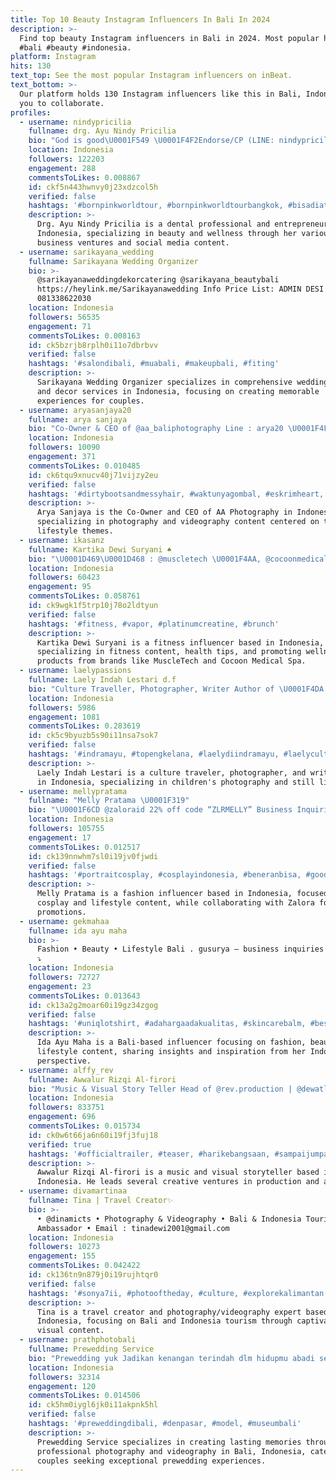 ```yaml
---
title: Top 10 Beauty Instagram Influencers In Bali In 2024
description: >-
  Find top beauty Instagram influencers in Bali in 2024. Most popular hashtags:
  #bali #beauty #indonesia.
platform: Instagram
hits: 130
text_top: See the most popular Instagram influencers on inBeat.
text_bottom: >-
  Our platform holds 130 Instagram influencers like this in Bali, Indonesia for
  you to collaborate.
profiles:
  - username: nindypricilia
    fullname: drg. Ayu Nindy Pricilia
    bio: "God is good\U0001F549 \U0001F4F2Endorse/CP (LINE: nindypricilia) Owner Of @belle_beautybali @grandpacanggu @milikitoday @drgnindypricilia Part of @geminidentalcare"
    location: Indonesia
    followers: 122203
    engagement: 288
    commentsToLikes: 0.008867
    id: ckf5n443hwnvy0j23xdzcol5h
    verified: false
    hashtags: '#bornpinkworldtour, #bornpinkworldtourbangkok, #bisadiatur, #repost'
    description: >-
      Drg. Ayu Nindy Pricilia is a dental professional and entrepreneur in
      Indonesia, specializing in beauty and wellness through her various
      business ventures and social media content.
  - username: sarikayana_wedding
    fullname: Sarikayana Wedding Organizer
    bio: >-
      @sarikayanaweddingdekorcatering @sarikayana_beautybali
      https://heylink.me/Sarikayanawedding Info Price List: ADMIN DESI :
      081338622030
    location: Indonesia
    followers: 56535
    engagement: 71
    commentsToLikes: 0.008163
    id: ck5bzrjb8rplh0i11o7dbrbvv
    verified: false
    hashtags: '#salondibali, #muabali, #makeupbali, #fiting'
    description: >-
      Sarikayana Wedding Organizer specializes in comprehensive wedding planning
      and decor services in Indonesia, focusing on creating memorable
      experiences for couples.
  - username: aryasanjaya20
    fullname: arya sanjaya
    bio: "Co-Owner & CEO of @aa_baliphotography Line : arya20 \U0001F4F7 \U0001F3A5\U0001F4F1\U0001F453 #aaphotography #photographerbali Owner AA Photography @lidahpedasbali_"
    location: Indonesia
    followers: 10090
    engagement: 371
    commentsToLikes: 0.010485
    id: ck6tqu9xnucv40j71vijzy2eu
    verified: false
    hashtags: '#dirtybootsandmessyhair, #waktunyagombal, #eskrimheart, #beauty'
    description: >-
      Arya Sanjaya is the Co-Owner and CEO of AA Photography in Indonesia,
      specializing in photography and videography content centered on travel and
      lifestyle themes.
  - username: ikasanz
    fullname: Kartika Dewi Suryani ♠️
    bio: "\U0001D469\U0001D468 : @muscletech \U0001F4AA, @cocoonmedicalspabali ✨️( \U0001D47C\U0001D494\U0001D486 \U0001D484\U0001D490\U0001D485\U0001D486 \"\U0001D470\U0001D472\U0001D468\U0001D47A\U0001D468\U0001D475\U0001D481\" \U0001D488\U0001D486\U0001D495 \U0001D485\U0001D48A\U0001D494\U0001D484 \U0001D482\U0001D48D\U0001D48D \U0001D495\U0001D493\U0001D486\U0001D482\U0001D495\U0001D48E\U0001D486\U0001D48F\U0001D495 ) \U0001F3CB : @degymplatinum.kerobokan \U0001D53D\U0001D55A\U0001D565\U0001D55F\U0001D556\U0001D564\U0001D564 \U0001D55A\U0001D55F\U0001D557\U0001D55D\U0001D566\U0001D556\U0001D55F\U0001D554\U0001D556\U0001D563 \U0001F4CD\U0001D401άĹเ\U0001F334"
    location: Indonesia
    followers: 60423
    engagement: 95
    commentsToLikes: 0.058761
    id: ck9wgk1f5trp10j78o2ldtyun
    verified: false
    hashtags: '#fitness, #vapor, #platinumcreatine, #brunch'
    description: >-
      Kartika Dewi Suryani is a fitness influencer based in Indonesia,
      specializing in fitness content, health tips, and promoting wellness
      products from brands like MuscleTech and Cocoon Medical Spa.
  - username: laelypassions
    fullname: Laely Indah Lestari d.f
    bio: "Culture Traveller, Photographer, Writer Author of \U0001F4DA: “Baby & Kids Photography”, “Still Life Photography”, “Buku Saku Photography”"
    location: Indonesia
    followers: 5986
    engagement: 1081
    commentsToLikes: 0.283619
    id: ck5c9byuzb5s90i11nsa7sok7
    verified: false
    hashtags: '#indramayu, #topengkelana, #laelydiindramayu, #laelyculturetraveller'
    description: >-
      Laely Indah Lestari is a culture traveler, photographer, and writer based
      in Indonesia, specializing in children's photography and still life.
  - username: mellypratama
    fullname: "Melly Pratama \U0001F319"
    bio: "\U0001F6CD @zaloraid 22% off code “ZLRMELLY” Business Inquiries: @wasabi.management"
    location: Indonesia
    followers: 105755
    engagement: 17
    commentsToLikes: 0.012517
    id: ck139nnwhm7sl0i19jv0fjwdi
    verified: false
    hashtags: '#portraitcosplay, #cosplayindonesia, #beneranbisa, #good'
    description: >-
      Melly Pratama is a fashion influencer based in Indonesia, focused on
      cosplay and lifestyle content, while collaborating with Zalora for fashion
      promotions.
  - username: gekmahaa
    fullname: ida ayu maha
    bio: >-
      Fashion • Beauty • Lifestyle Bali . gusurya — business inquiries : click
      ⤵️
    location: Indonesia
    followers: 72727
    engagement: 23
    commentsToLikes: 0.013643
    id: ck13a2g2moar60i19gz34zgog
    verified: false
    hashtags: '#uniqlotshirt, #adahargaadakualitas, #skincarebalm, #bestmattelipproducts'
    description: >-
      Ida Ayu Maha is a Bali-based influencer focusing on fashion, beauty, and
      lifestyle content, sharing insights and inspiration from her Indonesian
      perspective.
  - username: alffy_rev
    fullname: Awwalur Rizqi Al-firori
    bio: "Music & Visual Story Teller Head of @rev.production | @dewatlantis.studios | @rev_apparel.id Business Contact 0821-4361-9691 The Beauty Of Bali \U0001F447\U0001F3FB"
    location: Indonesia
    followers: 833751
    engagement: 696
    commentsToLikes: 0.015734
    id: ck0w6t66ja6n60i19fj3fuj18
    verified: true
    hashtags: '#officialtrailer, #teaser, #harikebangsaan, #sampaijumpadiagustus'
    description: >-
      Awwalur Rizqi Al-firori is a music and visual storyteller based in
      Indonesia. He leads several creative ventures in production and apparel.
  - username: divamartinaa
    fullname: Tina | Travel Creator✨
    bio: >-
      • @dinamicts • Photography & Videography • Bali & Indonesia Tourism
      Ambassador • Email : tinadewi2001@gmail.com
    location: Indonesia
    followers: 10273
    engagement: 155
    commentsToLikes: 0.042422
    id: ck136tn9n879j0i19rujhtqr0
    verified: false
    hashtags: '#sonya7ii, #photooftheday, #culture, #explorekalimantan'
    description: >-
      Tina is a travel creator and photography/videography expert based in
      Indonesia, focusing on Bali and Indonesia tourism through captivating
      visual content.
  - username: prathphotobali
    fullname: Prewedding Service
    bio: "Prewedding yuk Jadikan kenangan terindah dlm hidupmu abadi selamanya @prathweddingbali @prathvideobali \U0001F3E0 (By APPOINTMENT) Wa/\U0001F4DE\U0001F447 081338338845"
    location: Indonesia
    followers: 32314
    engagement: 120
    commentsToLikes: 0.014506
    id: ck5hm0iygl6jk0i11akpnk5hl
    verified: false
    hashtags: '#preweddingdibali, #denpasar, #model, #museumbali'
    description: >-
      Prewedding Service specializes in creating lasting memories through
      professional photography and videography in Bali, Indonesia, catering to
      couples seeking exceptional prewedding experiences.
---
```


